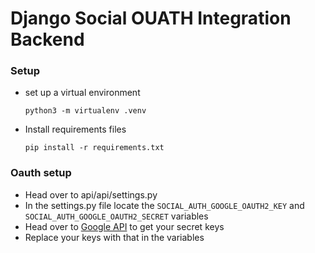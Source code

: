 # Django Social OUATH Integration Backend

### Setup

- set up a virtual environment
    ```
    python3 -m virtualenv .venv
    ```
- Install requirements files
    ```
    pip install -r requirements.txt
    ```


### Oauth setup

- Head over to api/api/settings.py
- In the settings.py file locate the ```SOCIAL_AUTH_GOOGLE_OAUTH2_KEY``` and ```SOCIAL_AUTH_GOOGLE_OAUTH2_SECRET``` variables
- Head over to [Google API](https://console.cloud.google.com) to get your secret keys
- Replace your keys with that in the variables

